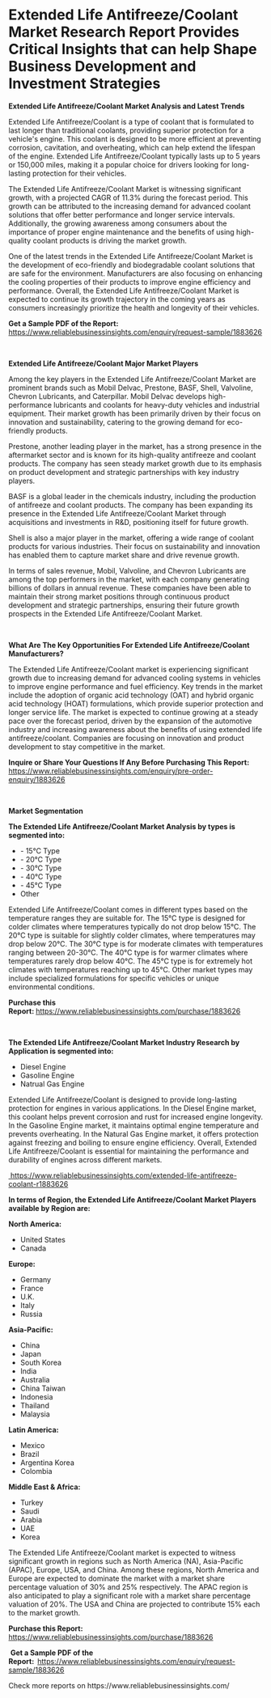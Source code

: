 <p><h1>Extended Life Antifreeze/Coolant Market Research Report Provides Critical Insights that can help Shape Business Development and Investment Strategies</h1></p><p><strong>Extended Life Antifreeze/Coolant Market Analysis and Latest Trends</strong></p>
<p><p>Extended Life Antifreeze/Coolant is a type of coolant that is formulated to last longer than traditional coolants, providing superior protection for a vehicle's engine. This coolant is designed to be more efficient at preventing corrosion, cavitation, and overheating, which can help extend the lifespan of the engine. Extended Life Antifreeze/Coolant typically lasts up to 5 years or 150,000 miles, making it a popular choice for drivers looking for long-lasting protection for their vehicles.</p><p>The Extended Life Antifreeze/Coolant Market is witnessing significant growth, with a projected CAGR of 11.3% during the forecast period. This growth can be attributed to the increasing demand for advanced coolant solutions that offer better performance and longer service intervals. Additionally, the growing awareness among consumers about the importance of proper engine maintenance and the benefits of using high-quality coolant products is driving the market growth.</p><p>One of the latest trends in the Extended Life Antifreeze/Coolant Market is the development of eco-friendly and biodegradable coolant solutions that are safe for the environment. Manufacturers are also focusing on enhancing the cooling properties of their products to improve engine efficiency and performance. Overall, the Extended Life Antifreeze/Coolant Market is expected to continue its growth trajectory in the coming years as consumers increasingly prioritize the health and longevity of their vehicles.</p></p>
<p><strong>Get a Sample PDF of the Report:&nbsp;</strong> <a href="https://www.reliablebusinessinsights.com/enquiry/request-sample/1883626">https://www.reliablebusinessinsights.com/enquiry/request-sample/1883626</a></p>
<p>&nbsp;</p>
<p><strong>Extended Life Antifreeze/Coolant Major Market Players</strong></p>
<p><p>Among the key players in the Extended Life Antifreeze/Coolant Market are prominent brands such as Mobil Delvac, Prestone, BASF, Shell, Valvoline, Chevron Lubricants, and Caterpillar. Mobil Delvac develops high-performance lubricants and coolants for heavy-duty vehicles and industrial equipment. Their market growth has been primarily driven by their focus on innovation and sustainability, catering to the growing demand for eco-friendly products.</p><p>Prestone, another leading player in the market, has a strong presence in the aftermarket sector and is known for its high-quality antifreeze and coolant products. The company has seen steady market growth due to its emphasis on product development and strategic partnerships with key industry players.</p><p>BASF is a global leader in the chemicals industry, including the production of antifreeze and coolant products. The company has been expanding its presence in the Extended Life Antifreeze/Coolant Market through acquisitions and investments in R&D, positioning itself for future growth.</p><p>Shell is also a major player in the market, offering a wide range of coolant products for various industries. Their focus on sustainability and innovation has enabled them to capture market share and drive revenue growth.</p><p>In terms of sales revenue, Mobil, Valvoline, and Chevron Lubricants are among the top performers in the market, with each company generating billions of dollars in annual revenue. These companies have been able to maintain their strong market positions through continuous product development and strategic partnerships, ensuring their future growth prospects in the Extended Life Antifreeze/Coolant Market.</p></p>
<p>&nbsp;</p>
<p><strong>What Are The Key Opportunities For Extended Life Antifreeze/Coolant Manufacturers?</strong></p>
<p><p>The Extended Life Antifreeze/Coolant market is experiencing significant growth due to increasing demand for advanced cooling systems in vehicles to improve engine performance and fuel efficiency. Key trends in the market include the adoption of organic acid technology (OAT) and hybrid organic acid technology (HOAT) formulations, which provide superior protection and longer service life. The market is expected to continue growing at a steady pace over the forecast period, driven by the expansion of the automotive industry and increasing awareness about the benefits of using extended life antifreeze/coolant. Companies are focusing on innovation and product development to stay competitive in the market.</p></p>
<p><strong>Inquire or Share Your Questions If Any Before Purchasing This Report:</strong> <a href="https://www.reliablebusinessinsights.com/enquiry/pre-order-enquiry/1883626">https://www.reliablebusinessinsights.com/enquiry/pre-order-enquiry/1883626</a></p>
<p>&nbsp;</p>
<p><strong>Market Segmentation</strong></p>
<p><strong>The Extended Life Antifreeze/Coolant Market Analysis by types is segmented into:</strong></p>
<p><ul><li>- 15°C Type</li><li>- 20°C Type</li><li>- 30°C Type</li><li>- 40°C Type</li><li>- 45°C Type</li><li>Other</li></ul></p>
<p><p>Extended Life Antifreeze/Coolant comes in different types based on the temperature ranges they are suitable for. The 15°C type is designed for colder climates where temperatures typically do not drop below 15°C. The 20°C type is suitable for slightly colder climates, where temperatures may drop below 20°C. The 30°C type is for moderate climates with temperatures ranging between 20-30°C. The 40°C type is for warmer climates where temperatures rarely drop below 40°C. The 45°C type is for extremely hot climates with temperatures reaching up to 45°C. Other market types may include specialized formulations for specific vehicles or unique environmental conditions.</p></p>
<p><strong>Purchase this Report:&nbsp;</strong><a href="https://www.reliablebusinessinsights.com/purchase/1883626">https://www.reliablebusinessinsights.com/purchase/1883626</a></p>
<p>&nbsp;</p>
<p><strong>The Extended Life Antifreeze/Coolant Market Industry Research by Application is segmented into:</strong></p>
<p><ul><li>Diesel Engine</li><li>Gasoline Engine</li><li>Natrual Gas Engine</li></ul></p>
<p><p>Extended Life Antifreeze/Coolant is designed to provide long-lasting protection for engines in various applications. In the Diesel Engine market, this coolant helps prevent corrosion and rust for increased engine longevity. In the Gasoline Engine market, it maintains optimal engine temperature and prevents overheating. In the Natural Gas Engine market, it offers protection against freezing and boiling to ensure engine efficiency. Overall, Extended Life Antifreeze/Coolant is essential for maintaining the performance and durability of engines across different markets.</p></p>
<p><a href="https://www.reliablebusinessinsights.com/extended-life-antifreeze-coolant-r1883626">&nbsp;https://www.reliablebusinessinsights.com/extended-life-antifreeze-coolant-r1883626</a></p>
<p><strong>In terms of Region, the Extended Life Antifreeze/Coolant Market Players available by Region are:</strong></p>
<p>
    <p> <strong> North America: </strong>
        <ul>
            <li>United States</li>
            <li>Canada</li>
        </ul>
        </p> 
    <p> <strong> Europe: </strong>
        <ul>
            <li>Germany</li>
            <li>France</li>
            <li>U.K.</li>
            <li>Italy</li>
            <li>Russia</li>
        </ul>
        </p> 
    <p> <strong> Asia-Pacific: </strong>
        <ul>
            <li>China</li>
            <li>Japan</li>
            <li>South Korea</li>
            <li>India</li>
            <li>Australia</li>
            <li>China Taiwan</li>
            <li>Indonesia</li>
            <li>Thailand</li>
            <li>Malaysia</li>
        </ul>
        </p> 
    <p> <strong> Latin America: </strong>
        <ul>
            <li>Mexico</li>
            <li>Brazil</li>
            <li>Argentina Korea</li>
            <li>Colombia</li>
        </ul>
        </p> 
    <p> <strong> Middle East & Africa: </strong>
        <ul>
            <li>Turkey</li>
            <li>Saudi</li>
            <li>Arabia</li>
            <li>UAE</li>
            <li>Korea</li>
        </ul>
    </p>
    </p>
<p><p>The Extended Life Antifreeze/Coolant market is expected to witness significant growth in regions such as North America (NA), Asia-Pacific (APAC), Europe, USA, and China. Among these regions, North America and Europe are expected to dominate the market with a market share percentage valuation of 30% and 25% respectively. The APAC region is also anticipated to play a significant role with a market share percentage valuation of 20%. The USA and China are projected to contribute 15% each to the market growth.</p></p>
<p><strong>Purchase this Report: </strong><a href="https://www.reliablebusinessinsights.com/purchase/1883626">https://www.reliablebusinessinsights.com/purchase/1883626</a></p>
<p>&nbsp;<strong>Get a Sample PDF of the Report:&nbsp;&nbsp;</strong><a href="https://www.reliablebusinessinsights.com/enquiry/request-sample/1883626">https://www.reliablebusinessinsights.com/enquiry/request-sample/1883626</a></p>
<p><strong></strong></p>
<p>Check more reports on https://www.reliablebusinessinsights.com/</p>